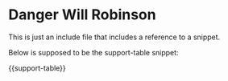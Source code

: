 # Danger Will Robinson

This is just an include file that includes a reference to a snippet.

Below is supposed to be the support-table snippet:

{{support-table}}

